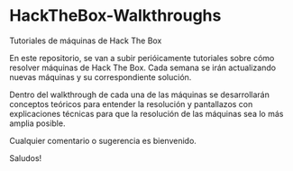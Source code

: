 # HackTheBox-Walkthroughs
Tutoriales de máquinas de Hack The Box

En este repositorio, se van a subir perióicamente tutoriales sobre cómo resolver máquinas de Hack The Box.
Cada semana se irán actualizando nuevas máquinas y su correspondiente solución. 

Dentro del walkthrough de cada una de las máquinas se desarrollarán conceptos teóricos para entender la resolución y pantallazos con explicaciones técnicas para que la resolución de las máquinas sea lo más amplia posible.

Cualquier comentario o sugerencia es bienvenido.

Saludos!
